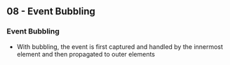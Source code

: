 ## 08 - Event Bubbling

### Event Bubbling

- With bubbling, the event is first captured and handled by the innermost element and then propagated to outer elements
